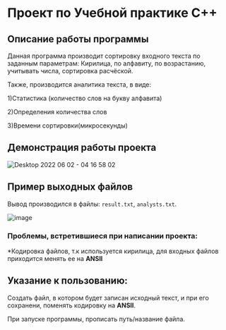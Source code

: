 # Проект по Учебной практике С++

## Описание работы программы
Данная программа производит сортировку входного текста по заданным параметрам: 
Кирилица, по алфавиту, по возрастанию, учитывать числа, сортировка расчёской.

Также, производится аналитика текста, в виде:

1)Статистика (количество слов на букву алфавита)

2)Определения количества слов

3)Времени сортировки(микросекунды)

## Демонстрация работы проекта
![Desktop 2022 06 02 - 04 16 58 02](https://user-images.githubusercontent.com/46450848/171527959-f25fa173-5171-4988-9dc3-f29146f8cb03.gif)

## Пример выходных файлов
Вывод производился в файлы: `result.txt`, `analysts.txt`.

![image](https://user-images.githubusercontent.com/46450848/169917401-3c2ad6c1-f3c4-4b8f-85e9-a32650a64750.png)

### Проблемы, встретившиеся при написании проекта:

*Кодировка файлов, т.к используется кирилица, для входных файлов приходится менять ее на **ANSII**


## Указание к пользованию:

Создать файл, в котором будет записан исходный текст, и при его сохранени, поменять кодировку на **ANSII**.

При запуске программы, прописать путь/название файла.

